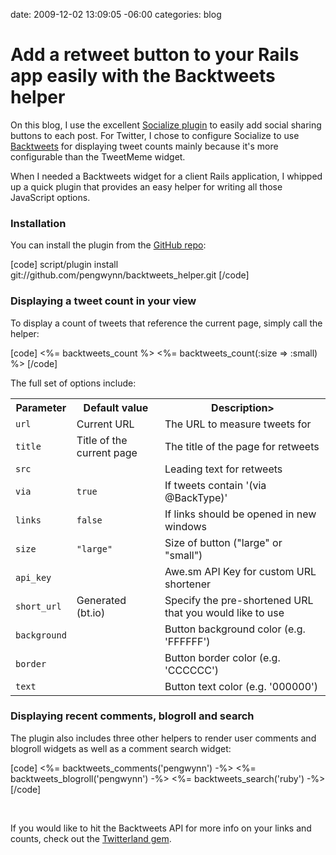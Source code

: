 date: 2009-12-02 13:09:05 -06:00
categories: blog

# Add a retweet button to your Rails app easily with the Backtweets helper
On this blog, I use the excellent <a href="http://wordpress.org/extend/plugins/socialize/">Socialize plugin</a> to easily add social sharing buttons to each post. For Twitter, I chose to configure Socialize to use <a href='http://backtweets.com'>Backtweets</a> for displaying tweet counts mainly because it's more configurable than the TweetMeme widget. 

When I needed a Backtweets widget for a client Rails application, I whipped up a quick plugin that provides an easy helper for writing all those JavaScript options.
<!--more-->

<h3>Installation</h3>

You can install the plugin from the <a href="http://github.com/pengwynn/backtweets_helper">GitHub repo</a>:

[code]
script/plugin install git://github.com/pengwynn/backtweets_helper.git
[/code]

<h3>Displaying a tweet count in your view</h3>

To display a count of tweets that reference the current page, simply call the helper:

[code]
&lt;%= backtweets_count %&gt;
&lt;%= backtweets_count(:size =&gt; :small) %&gt;
[/code]

<script type="text/javascript">
        tweetcount_url = 'http://wynnnetherland.com/2009/12/add-a-retweet-button-to-your-rails-app-easily-with-the-backtweets-helper';
</script>
<script type="text/javascript" src="http://widgets.backtype.com/tweetcount.js"></script>
<script type="text/javascript">
        tweetcount_url = 'http://wynnnetherland.com/2009/12/add-a-retweet-button-to-your-rails-app-easily-with-the-backtweets-helper';
        tweetcount_size = 'small';
</script>
<script type="text/javascript" src="http://widgets.backtype.com/tweetcount.js"></script>

The full set of options include:

<table>
  <tr>
    <th>Parameter</th>
    <th>Default value</th>
    <th>Description></th>
  </tr>
  <tr>
    <td><code>url</code></td>
    <td>Current URL</td>
    <td>The URL to measure tweets for</td>
  </tr>
  <tr>
    <td><code>title</code></td>
    <td>Title of the current page</td>
    <td>The title of the page for retweets</td>
  </tr>
  <tr>
    <td><code>src</code></td>
    <td></td>
    <td>Leading text for retweets</td>
  </tr>
  <tr>
    <td><code>via</code></td>
    <td><code>true</code></td>
    <td>If tweets contain '(via @BackType)'</td>
  </tr>
  <tr>
    <td><code>links</code></td>
    <td><code>false</code></td>
    <td>If links should be opened in new windows</td>
  </tr>
  <tr>
    <td><code>size</code></td>
    <td><code>"large"</code></td>
    <td>Size of button ("large" or "small")</td>
  </tr>
  <tr>
    <td><code>api_key</code></td>
    <td></td>
    <td>Awe.sm API Key for custom URL shortener</td>
  </tr>
  <tr>
    <td><code>short_url</code></td>
    <td>Generated (bt.io)</td>
    <td>Specify the pre-shortened URL that you would like to use</td>
  </tr>
  <tr>
    <td><code>background</code></td>
    <td></td>
    <td>Button background color (e.g. 'FFFFFF')</td>
  </tr>
  <tr>
    <td><code>border</code></td>
    <td></td>
    <td>Button border color (e.g. 'CCCCCC')</td>
  </tr>
  <tr>
    <td><code>text</code></td>
    <td></td>
    <td>Button text color (e.g. '000000')</td>
  </tr>
</table>

<h3>Displaying recent comments, blogroll and search</h3>
The plugin also includes three other helpers to render user comments and blogroll widgets as well as a comment search widget:

[code]
&lt;%= backtweets_comments('pengwynn') -%&gt;
&lt;%= backtweets_blogroll('pengwynn') -%&gt;
&lt;%= backtweets_search('ruby') -%&gt;
[/code]

<script type="text/javascript" src="http://widgets.backtype.com/pengwynn"></script>
<script type="text/javascript" src="http://widgets.backtype.com/pengwynn/blogs"></script>
<script type="text/javascript" src="http://widgets.backtype.com/comments?q=ruby"></script>
<br />

If you would like to hit the Backtweets API for more info on your links and counts, check out the <a href='http://github.com/squeejee/twitterland'>Twitterland gem</a>.
